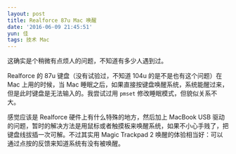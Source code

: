 ```yaml
---
layout: post
title: Realforce 87u Mac 唤醒
date: '2016-06-09 21:45:51'
yun: 佳
tags: 技术 Mac
---
```


这确实是个稍微有点烦人的问题，不知道有多少人遇到过。

Realforce 的 87u 键盘（没有试验过，不知道 104u 的是不是也有这个问题）在 Mac 上用的时候，当 Mac 睡眠之后，如果直接按键盘唤醒系统，系统能醒过来，但是此时键盘是无法输入的。我尝试过用 `pmset` 修改睡眠模式，但貌似关系不大。

感觉应该是 Realforce 硬件上有什么特殊的地方，然后加上 MacBook USB 驱动的问题，暂时的解决方法是用鼠标或者触摸板来唤醒系统，如果不小心手贱了，把键盘线拔插一次可解。不过其实用 Magic Trackpad 2 唤醒的体验相当好：可以通过点按的反馈来知道系统有没有被唤醒。
